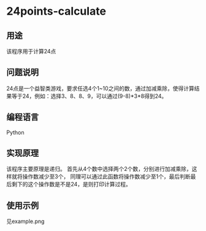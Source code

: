 # 24points-calculate
## 用途
该程序用于计算24点

## 问题说明
24点是一个益智类游戏，要求任选4个1~10之间的数，通过加减乘除，使得计算结果等于24，例如：选择3、8、8、9，可以通过(9-8)\*3\*8得到24。

## 编程语言
Python

## 实现原理
该程序主要原理是递归。
首先从4个数中选择两个2个数，分别进行加减乘除，这样就将操作数减少至3个，
同理可以通过此函数将操作数减少至1个，最后判断最后剩下的这个操作数是不是24，是则打印计算过程。

## 使用示例
见example.png
